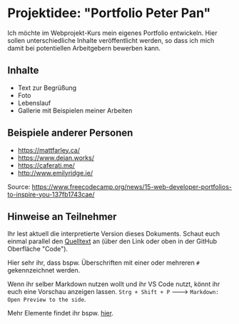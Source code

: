 # Projektidee: "Portfolio Peter Pan"

Ich möchte im Webprojekt-Kurs mein eigenes Portfolio entwickeln. Hier sollen unterschiedliche Inhalte veröffentlicht werden, so dass ich mich damit bei potentiellen Arbeitgebern bewerben kann.

## Inhalte

- Text zur Begrüßung
- Foto
- Lebenslauf
- Gallerie mit Beispielen meiner Arbeiten

## Beispiele anderer Personen

- https://mattfarley.ca/
- https://www.dejan.works/
- https://caferati.me/
- http://www.emilyridge.ie/

Source: https://www.freecodecamp.org/news/15-web-developer-portfolios-to-inspire-you-137fb1743cae/

## Hinweise an Teilnehmer

Ihr lest aktuell die interpretierte Version dieses Dokuments. Schaut euch einmal parallel den [Quelltext](https://raw.githubusercontent.com/dbanck/webprojekt-wise24/main/lesson-01/hausaufgabe/example.md) an (über den Link oder oben in der GitHub Oberfläche "Code").

Hier sehr ihr, dass bspw. Überschriften mit einer oder mehreren `#` gekennzeichnet werden.

Wenn ihr selber Markdown nutzen wollt und ihr VS Code nutzt, könnt ihr euch eine Vorschau anzeigen lassen. `Strg + Shift + P` ---> `Markdown: Open Preview to the side`.

Mehr Elemente findet ihr bspw. [hier](https://github.com/adam-p/markdown-here/wiki/Markdown-Cheatsheet).
